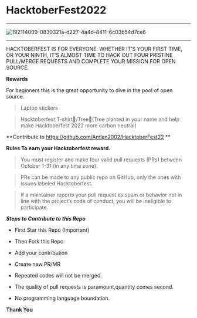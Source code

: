 # HacktoberFest2022

----------------------------------------------------------------------

![192114009-0830321a-d227-4a4d-8411-6c03b54d7ce6](https://user-images.githubusercontent.com/85143283/193421745-be806853-f40c-44f3-9bed-fb083615635b.png)

----------------------------------------------------------------------

HACKTOBERFEST IS FOR EVERYONE. WHETHER IT’S YOUR FIRST TIME, OR YOUR NINTH, IT’S ALMOST TIME TO HACK OUT FOUR PRISTINE PULL/MERGE REQUESTS AND COMPLETE YOUR MISSION FOR OPEN SOURCE.

**Rewards**

For beginners this is the great opportunity to dive in the pool of open source.

>Laptop stickers

>Hacktoberfest T-shirt👕/Tree🌱(Tree planted in your name and help make Hacktoberfest 2022 more carbon neutral)

**Contribute to https://github.com/Amlan2002/HacktoberFest22 **

**Rules To earn your Hacktoberfest reward.**

>You must register and make four valid pull requests (PRs) between October 1-31 (in any time zone).

>PRs can be made to any public repo on GitHub, only the ones with issues labeled Hacktoberfest.

>If a maintainer reports your pull request as spam or behavior not in line with the project’s code of conduct, you will be ineligible to participate.

***Steps to Contribute to this Repo***

- First Star this Repo (Important)

- Then Fork this Repo

- Add your contribution

- Create new PR/MR

- Repeated codes will not be merged.

- The quality of pull requests is paramount,quantity comes second.

- No programming language boundation.

**Thank You**
